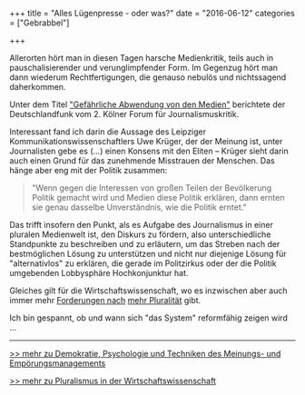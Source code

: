 +++
title 		= "Alles Lügenpresse - oder was?"
date 		= "2016-06-12"
categories 	= ["Gebrabbel"]

+++

Allerorten hört man in diesen Tagen harsche Medienkritik, teils auch in pauschalisierender und verunglimpfender Form. Im Gegenzug hört man dann wiederum Rechtfertigungen, die genauso nebulös und nichtssagend daherkommen.

Unter dem Titel ["Gefährliche Abwendung von den Medien"]( http://www.deutschlandfunk.de/2-koelner-forum-fuer-journalismuskritik-gefaehrliche.1773.de.html?dram:article_id=356883) berichtete der Deutschlandfunk vom 2. Kölner Forum für Journalismuskritik.
<!--more-->

Interessant fand ich darin die Aussage des Leipziger Kommunikationswissenschaftlers Uwe Krüger, der der Meinung ist, unter Journalisten gebe es (...) einen Konsens mit den Eliten – Krüger sieht darin auch einen Grund für das zunehmende Misstrauen der Menschen. Das hänge aber eng mit der Politik zusammen:

> "Wenn gegen die Interessen von großen Teilen der Bevölkerung Politik gemacht wird und Medien diese Politik erklären, dann ernten sie genau dasselbe Unverständnis, wie die Politik erntet."

Das trifft insofern den Punkt, als es Aufgabe des Journalismus in einer pluralen Medienwelt ist, den Diskurs zu fördern, also unterschiedliche Standpunkte zu beschreiben und zu erläutern, um das Streben nach der bestmöglichen Lösung zu unterstützen und nicht nur diejenige Lösung für "alternativlos" zu erklären, die gerade im Politzirkus oder der die Politik umgebenden Lobbysphäre Hochkonjunktur hat.

Gleiches gilt für die Wirtschaftswissenschaft, wo es inzwischen aber auch immer mehr [Forderungen nach]( http://www.sueddeutsche.de/bildung/kritik-an-wirtschaftswissenschaften-wer-sagt-dass-wir-immer-mehr-wachstum-brauchen-1.1973726#) [mehr Pluralität]( http://www.swr.de/swr2/programm/sendungen/wissen/mehr-pluralitaet/-/id=660374/did=16480076/nid=660374/4skceu/index.html) gibt.

Ich bin gespannt, ob  und wann sich "das System" reformfähig zeigen wird ...

------------

[>> mehr zu Demokratie, Psychologie und Techniken des Meinungs- und Empörungsmanagements](http://commons.wikimannia.org/images/Rainer-Mausfeld_Warum-schweigen-die-Laemmer.pdf)

[>> mehr zu Pluralismus in der Wirtschaftswissenschaft](https://www.plurale-oekonomik.de/)